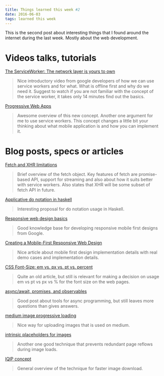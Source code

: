 ```yaml
---
title: Things learned this week #2
date: 2016-06-03
tags: learned this week
---
```


This is the second post about interesting things that I found around the internet during the last week.
Mostly about the web development.
 
# Videos talks, tutorials
[The ServiceWorker: The network layer is yours to own](https://www.youtube.com/watch?v=4uQMl7mFB6g)

>Nice introductory video from google developers of how we can use service workers and for what. What is offline first and why do we need it. 
Suggest to watch if you are not familiar with the concept of the service worker, it takes only 14 minutes find out the basics.

[Progressive Web Apps](https://developers.google.com/web/progressive-web-apps/)

>Awesome overview of this new concept. Another one argument for me to use service workers. This concept changes a little bit your thinking about what mobile application is and how you can implement it.

# Blog posts, specs or articles
[Fetch and XHR limitations](https://blogs.windows.com/msedgedev/2016/05/24/fetch-and-xhr-limitations/)

>Brief overview of the fetch object. Key features of fetch are promise-based API, support for streaming and also about how it suits better with service workers. Also states that XHR will be some subset of fetch API in future.

[Applicative do notation in haskell](https://ghc.haskell.org/trac/ghc/wiki/ApplicativeDo)

>Interesting proposal for do notation usage in Haskell.

[Responsive web design basics](https://developers.google.com/web/fundamentals/design-and-ui/responsive/)

>Good knowledge base for developing responsive mobile first designs from Google. 

[Creating a Mobile-First Responsive Web Design](http://www.html5rocks.com/en/mobile/responsivedesign/)

>Nice article about mobile first design implementation details with real demo cases and implementation details.

[CSS Font-Size: em vs. px vs. pt vs. percent](http://kyleschaeffer.com/development/css-font-size-em-vs-px-vs-pt-vs/)

>Quite an old article, but still is relevant for making a decision on usage em vs pt vs px vs % for the font size on the web pages. 

[async/await, promises, and observables](https://zeit.co/blog/async-and-await)

>Good post about tools for async programming, but still leaves more questions than gives answers.

[medium image progressive loading](https://jmperezperez.com/medium-image-progressive-loading-placeholder/)

>Nice way for uploading images that is used on medium.

[intrinsic placeholders for images](http://daverupert.com/2015/12/intrinsic-placeholders-with-picture/)

>Another one good technique that prevents redundant page reflows during image loads.

[lQIP concept](http://www.guypo.com/introducing-lqip-low-quality-image-placeholders/)

>General overview of the technique for faster image download.

